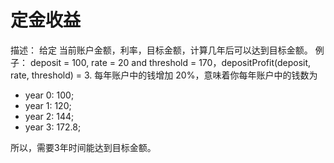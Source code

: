# 定金收益

描述：
给定 当前账户金额，利率，目标金额，计算几年后可以达到目标金额。
例子：
deposit = 100, rate = 20 and threshold = 170，depositProfit(deposit, rate, threshold) = 3.
每年账户中的钱增加 20%，意味着你每年账户中的钱数为

- year 0: 100;
- year 1: 120;
- year 2: 144;
- year 3: 172.8;

所以，需要3年时间能达到目标金额。
